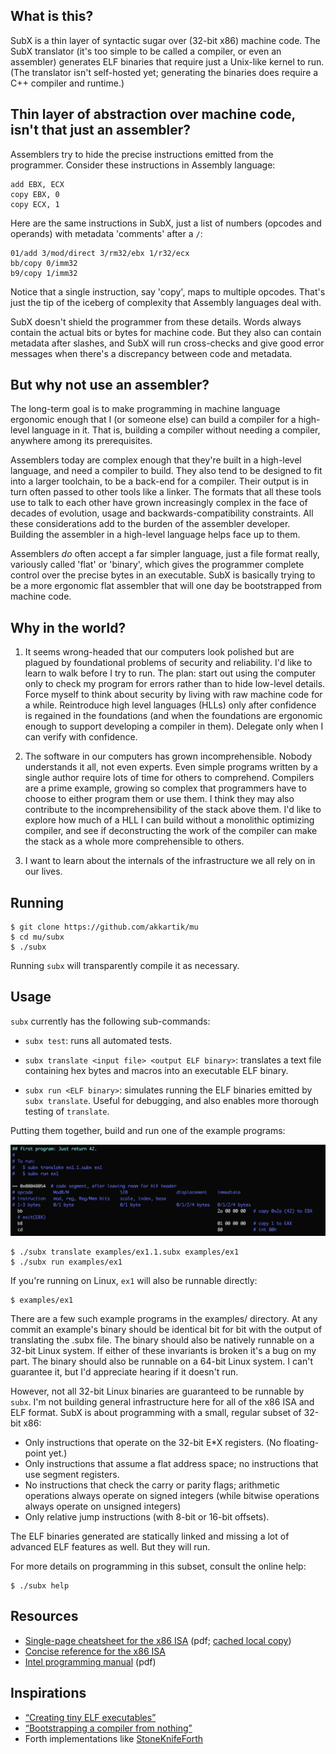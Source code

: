 ## What is this? 

SubX is a thin layer of syntactic sugar over (32-bit x86) machine code. The
SubX translator (it's too simple to be called a compiler, or even an
assembler) generates ELF binaries that require just a Unix-like kernel to run.
(The translator isn't self-hosted yet; generating the binaries does require a
C++ compiler and runtime.)

## Thin layer of abstraction over machine code, isn't that just an assembler?

Assemblers try to hide the precise instructions emitted from the programmer.
Consider these instructions in Assembly language:

```
add EBX, ECX
copy EBX, 0
copy ECX, 1
```

Here are the same instructions in SubX, just a list of numbers (opcodes and
operands) with metadata 'comments' after a `/`:

```
01/add 3/mod/direct 3/rm32/ebx 1/r32/ecx
bb/copy 0/imm32
b9/copy 1/imm32
```

Notice that a single instruction, say 'copy', maps to multiple opcodes.
That's just the tip of the iceberg of complexity that Assembly languages deal
with.

SubX doesn't shield the programmer from these details. Words always contain
the actual bits or bytes for machine code. But they also can contain metadata
after slashes, and SubX will run cross-checks and give good error messages
when there's a discrepancy between code and metadata.

## But why not use an assembler?

The long-term goal is to make programming in machine language ergonomic enough
that I (or someone else) can build a compiler for a high-level language in it.
That is, building a compiler without needing a compiler, anywhere among its
prerequisites.

Assemblers today are complex enough that they're built in a high-level
language, and need a compiler to build. They also tend to be designed to fit
into a larger toolchain, to be a back-end for a compiler. Their output is in
turn often passed to other tools like a linker. The formats that all these
tools use to talk to each other have grown increasingly complex in the face of
decades of evolution, usage and backwards-compatibility constraints. All these
considerations add to the burden of the assembler developer. Building the
assembler in a high-level language helps face up to them.

Assemblers _do_ often accept a far simpler language, just a file format
really, variously called 'flat' or 'binary', which gives the programmer
complete control over the precise bytes in an executable. SubX is basically
trying to be a more ergonomic flat assembler that will one day be bootstrapped
from machine code.

## Why in the world?

1. It seems wrong-headed that our computers look polished but are plagued by
   foundational problems of security and reliability. I'd like to learn to
   walk before I try to run. The plan: start out using the computer only to
   check my program for errors rather than to hide low-level details. Force
   myself to think about security by living with raw machine code for a while.
   Reintroduce high level languages (HLLs) only after confidence is regained
   in the foundations (and when the foundations are ergonomic enough to
   support developing a compiler in them). Delegate only when I can verify
   with confidence.

2. The software in our computers has grown incomprehensible. Nobody
   understands it all, not even experts. Even simple programs written by a
   single author require lots of time for others to comprehend. Compilers are
   a prime example, growing so complex that programmers have to choose to
   either program them or use them. I think they may also contribute to the
   incomprehensibility of the stack above them. I'd like to explore how much
   of a HLL I can build without a monolithic optimizing compiler, and see if
   deconstructing the work of the compiler can make the stack as a whole more
   comprehensible to others.

3. I want to learn about the internals of the infrastructure we all rely on in
   our lives.

## Running

```
$ git clone https://github.com/akkartik/mu
$ cd mu/subx
$ ./subx
```

Running `subx` will transparently compile it as necessary.

## Usage

`subx` currently has the following sub-commands:

* `subx test`: runs all automated tests.

* `subx translate <input file> <output ELF binary>`: translates a text file
  containing hex bytes and macros into an executable ELF binary.

* `subx run <ELF binary>`: simulates running the ELF binaries emitted by `subx
  translate`. Useful for debugging, and also enables more thorough testing of
  `translate`.

Putting them together, build and run one of the example programs:

<img alt='examples/ex1.1.subx' src='html/ex1.png'>

```
$ ./subx translate examples/ex1.1.subx examples/ex1
$ ./subx run examples/ex1
```

If you're running on Linux, `ex1` will also be runnable directly:
```
$ examples/ex1
```

There are a few such example programs in the examples/ directory. At any
commit an example's binary should be identical bit for bit with the output of
translating the .subx file. The binary should also be natively runnable on a
32-bit Linux system. If either of these invariants is broken it's a bug on my
part. The binary should also be runnable on a 64-bit Linux system. I can't
guarantee it, but I'd appreciate hearing if it doesn't run.

However, not all 32-bit Linux binaries are guaranteed to be runnable by
`subx`. I'm not building general infrastructure here for all of the x86 ISA
and ELF format. SubX is about programming with a small, regular subset of
32-bit x86:

* Only instructions that operate on the 32-bit E\*X registers. (No
  floating-point yet.)
* Only instructions that assume a flat address space; no instructions that use
  segment registers.
* No instructions that check the carry or parity flags; arithmetic operations
  always operate on signed integers (while bitwise operations always operate
  on unsigned integers)
* Only relative jump instructions (with 8-bit or 16-bit offsets).

The ELF binaries generated are statically linked and missing a lot of advanced
ELF features as well. But they will run.

For more details on programming in this subset, consult the online help:
```
$ ./subx help
```

## Resources

* [Single-page cheatsheet for the x86 ISA](https://net.cs.uni-bonn.de/fileadmin/user_upload/plohmann/x86_opcode_structure_and_instruction_overview.pdf)
  (pdf; [cached local copy](https://github.com/akkartik/mu/blob/master/subx/cheatsheet.pdf))
* [Concise reference for the x86 ISA](https://c9x.me/x86)
* [Intel programming manual](http://www.intel.com/content/dam/www/public/us/en/documents/manuals/64-ia-32-architectures-software-developer-instruction-set-reference-manual-325383.pdf) (pdf)

## Inspirations

* [&ldquo;Creating tiny ELF executables&rdquo;](https://www.muppetlabs.com/~breadbox/software/tiny/teensy.html)
* [&ldquo;Bootstrapping a compiler from nothing&rdquo;](http://web.archive.org/web/20061108010907/http://www.rano.org/bcompiler.html)
* Forth implementations like [StoneKnifeForth](https://github.com/kragen/stoneknifeforth)
